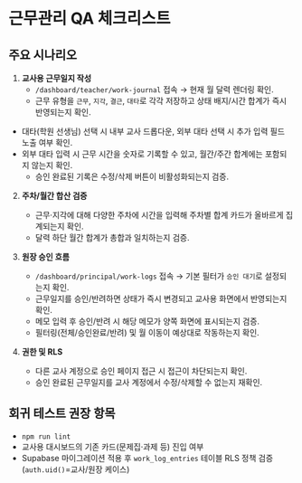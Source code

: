 # 근무관리 QA 체크리스트

## 주요 시나리오

1. **교사용 근무일지 작성**
   - `/dashboard/teacher/work-journal` 접속 → 현재 월 달력 렌더링 확인.
   - 근무 유형을 `근무`, `지각`, `결근`, `대타`로 각각 저장하고 상태 배지/시간 합계가 즉시 반영되는지 확인.
- 대타(학원 선생님) 선택 시 내부 교사 드롭다운, 외부 대타 선택 시 추가 입력 필드 노출 여부 확인.
- 외부 대타 입력 시 근무 시간을 숫자로 기록할 수 있고, 월간/주간 합계에는 포함되지 않는지 확인.
   - 승인 완료된 기록은 수정/삭제 버튼이 비활성화되는지 검증.

2. **주차/월간 합산 검증**
   - 근무·지각에 대해 다양한 주차에 시간을 입력해 주차별 합계 카드가 올바르게 집계되는지 확인.
   - 달력 하단 월간 합계가 총합과 일치하는지 검증.

3. **원장 승인 흐름**
   - `/dashboard/principal/work-logs` 접속 → 기본 필터가 `승인 대기`로 설정되는지 확인.
   - 근무일지를 승인/반려하면 상태가 즉시 변경되고 교사용 화면에서 반영되는지 확인.
   - 메모 입력 후 승인/반려 시 해당 메모가 양쪽 화면에 표시되는지 검증.
   - 필터링(전체/승인완료/반려) 및 월 이동이 예상대로 작동하는지 확인.

4. **권한 및 RLS**
   - 다른 교사 계정으로 승인 페이지 접근 시 접근이 차단되는지 확인.
   - 승인 완료된 근무일지를 교사 계정에서 수정/삭제할 수 없는지 재확인.

## 회귀 테스트 권장 항목

- `npm run lint`
- 교사용 대시보드의 기존 카드(문제집·과제 등) 진입 여부
- Supabase 마이그레이션 적용 후 `work_log_entries` 테이블 RLS 정책 검증(`auth.uid()`=교사/원장 케이스)
